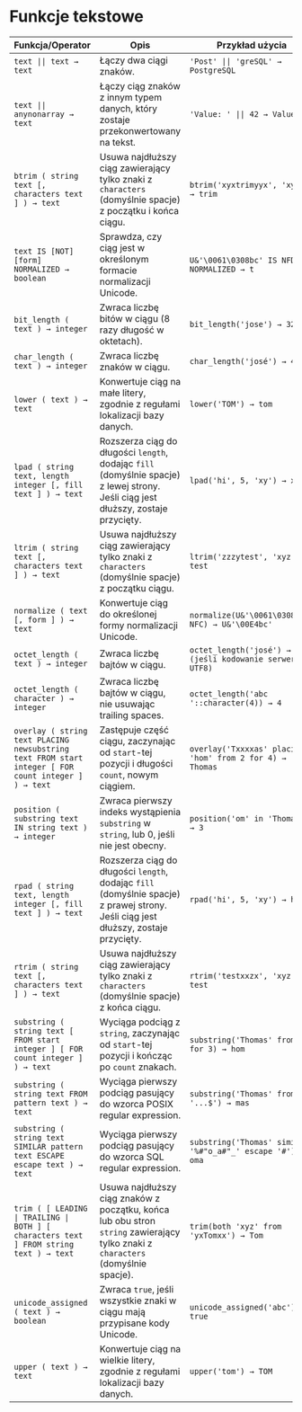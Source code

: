 # Funkcje tekstowe
| Funkcja/Operator                                               | Opis                                                                                                 | Przykład użycia                                                    |
|---------------------------------------------------------------|------------------------------------------------------------------------------------------------------|--------------------------------------------------------------------|
| `text \|\| text → text`                                          | Łączy dwa ciągi znaków.                                                                               | `'Post' \|\| 'greSQL' → PostgreSQL`                                  |
| `text \|\| anynonarray → text`                                    | Łączy ciąg znaków z innym typem danych, który zostaje przekonwertowany na tekst.                     | `'Value: ' \|\| 42 → Value: 42`                                      |
| `btrim ( string text [, characters text ] ) → text`            | Usuwa najdłuższy ciąg zawierający tylko znaki z `characters` (domyślnie spacje) z początku i końca ciągu. | `btrim('xyxtrimyyx', 'xyz') → trim`                                |
| `text IS [NOT] [form] NORMALIZED → boolean`                    | Sprawdza, czy ciąg jest w określonym formacie normalizacji Unicode.                                   | `U&'\0061\0308bc' IS NFD NORMALIZED → t`                            |
| `bit_length ( text ) → integer`                                | Zwraca liczbę bitów w ciągu (8 razy długość w oktetach).                                              | `bit_length('jose') → 32`                                          |
| `char_length ( text ) → integer`                               | Zwraca liczbę znaków w ciągu.                                                                          | `char_length('josé') → 4`                                          |
| `lower ( text ) → text`                                        | Konwertuje ciąg na małe litery, zgodnie z regułami lokalizacji bazy danych.                          | `lower('TOM') → tom`                                               |
| `lpad ( string text, length integer [, fill text ] ) → text`    | Rozszerza ciąg do długości `length`, dodając `fill` (domyślnie spacje) z lewej strony. Jeśli ciąg jest dłuższy, zostaje przycięty. | `lpad('hi', 5, 'xy') → xyxhi`                                      |
| `ltrim ( string text [, characters text ] ) → text`            | Usuwa najdłuższy ciąg zawierający tylko znaki z `characters` (domyślnie spacje) z początku ciągu.     | `ltrim('zzzytest', 'xyz') → test`                                  |
| `normalize ( text [, form ] ) → text`                          | Konwertuje ciąg do określonej formy normalizacji Unicode.                                             | `normalize(U&'\0061\0308bc', NFC) → U&'\00E4bc'`                    |
| `octet_length ( text ) → integer`                              | Zwraca liczbę bajtów w ciągu.                                                                          | `octet_length('josé') → 5 (jeśli kodowanie serwera to UTF8)`        |
| `octet_length ( character ) → integer`                         | Zwraca liczbę bajtów w ciągu, nie usuwając trailing spaces.                                            | `octet_length('abc '::character(4)) → 4`                            |
| `overlay ( string text PLACING newsubstring text FROM start integer [ FOR count integer ] ) → text` | Zastępuje część ciągu, zaczynając od `start`-tej pozycji i długości `count`, nowym ciągiem.           | `overlay('Txxxxas' placing 'hom' from 2 for 4) → Thomas`            |
| `position ( substring text IN string text ) → integer`         | Zwraca pierwszy indeks wystąpienia `substring` w `string`, lub 0, jeśli nie jest obecny.             | `position('om' in 'Thomas') → 3`                                    |
| `rpad ( string text, length integer [, fill text ] ) → text`    | Rozszerza ciąg do długości `length`, dodając `fill` (domyślnie spacje) z prawej strony. Jeśli ciąg jest dłuższy, zostaje przycięty. | `rpad('hi', 5, 'xy') → hixyx`                                      |
| `rtrim ( string text [, characters text ] ) → text`            | Usuwa najdłuższy ciąg zawierający tylko znaki z `characters` (domyślnie spacje) z końca ciągu.        | `rtrim('testxxzx', 'xyz') → test`                                  |
| `substring ( string text [ FROM start integer ] [ FOR count integer ] ) → text` | Wyciąga podciąg z `string`, zaczynając od `start`-tej pozycji i kończąc po `count` znakach.            | `substring('Thomas' from 2 for 3) → hom`                             |
| `substring ( string text FROM pattern text ) → text`           | Wyciąga pierwszy podciąg pasujący do wzorca POSIX regular expression.                                 | `substring('Thomas' from '...$') → mas`                              |
| `substring ( string text SIMILAR pattern text ESCAPE escape text ) → text` | Wyciąga pierwszy podciąg pasujący do wzorca SQL regular expression.                                   | `substring('Thomas' similar '%#"o_a#"_' escape '#') → oma`           |
| `trim ( [ LEADING \| TRAILING \| BOTH ] [ characters text ] FROM string text ) → text` | Usuwa najdłuższy ciąg znaków z początku, końca lub obu stron `string` zawierający tylko znaki z `characters` (domyślnie spacje). | `trim(both 'xyz' from 'yxTomxx') → Tom`                              |
| `unicode_assigned ( text ) → boolean`                          | Zwraca `true`, jeśli wszystkie znaki w ciągu mają przypisane kody Unicode.                             | `unicode_assigned('abc') → true`                                     |
| `upper ( text ) → text`                                        | Konwertuje ciąg na wielkie litery, zgodnie z regułami lokalizacji bazy danych.                        | `upper('tom') → TOM`                                                |

